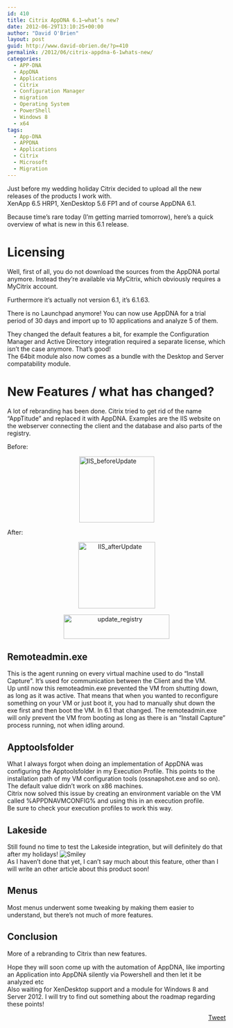 ```yaml
---
id: 410
title: Citrix AppDNA 6.1–what’s new?
date: 2012-06-29T13:10:25+00:00
author: "David O'Brien"
layout: post
guid: http://www.david-obrien.de/?p=410
permalink: /2012/06/citrix-appdna-6-1whats-new/
categories:
  - APP-DNA
  - AppDNA
  - Applications
  - Citrix
  - Configuration Manager
  - migration
  - Operating System
  - PowerShell
  - Windows 8
  - x64
tags:
  - App-DNA
  - APPDNA
  - Applications
  - Citrix
  - Microsoft
  - Migration
---
```

Just before my wedding holiday Citrix decided to upload all the new releases of the products I work with.   
XenApp 6.5 HRP1, XenDesktop 5.6 FP1 and of course AppDNA 6.1.

Because time’s rare today (I’m getting married tomorrow), here’s a quick overview of what is new in this 6.1 release.

# Licensing

Well, first of all, you do not download the sources from the AppDNA portal anymore. Instead they’re available via MyCitrix, which obviously requires a MyCitrix account.

Furthermore it’s actually not version 6.1, it’s 6.1.63.

There is no Launchpad anymore! You can now use AppDNA for a trial period of 30 days and import up to 10 applications and analyze 5 of them.

They changed the default features a bit, for example the Configuration Manager and Active Directory integration required a separate license, which isn’t the case anymore. That’s good!   
The 64bit module also now comes as a bundle with the Desktop and Server compatability module.

# New Features / what has changed?

A lot of rebranding has been done. Citrix tried to get rid of the name “AppTitude” and replaced it with AppDNA. Examples are the IIS website on the webserver connecting the client and the database and also parts of the registry.

Before:

<a href="http://www.david-obrien.de/wp-content/uploads/2012/06/IIS_beforeUpdate.jpg" onclick="_gaq.push(['_trackEvent', 'outbound-article', 'http://www.david-obrien.de/wp-content/uploads/2012/06/IIS_beforeUpdate.jpg', '']);" class="broken_link"><img style="background-image: none; border-right-width: 0px; padding-left: 0px; padding-right: 0px; display: block; float: none; border-top-width: 0px; border-bottom-width: 0px; margin-left: auto; border-left-width: 0px; margin-right: auto; padding-top: 0px" title="IIS_beforeUpdate" border="0" alt="IIS_beforeUpdate" src="http://www.david-obrien.de/wp-content/uploads/2012/06/IIS_beforeUpdate_thumb.jpg" width="173" height="152" /></a>

After:

<p align="center">
  <a href="http://www.david-obrien.de/wp-content/uploads/2012/06/IIS_afterUpdate.jpg" onclick="_gaq.push(['_trackEvent', 'outbound-article', 'http://www.david-obrien.de/wp-content/uploads/2012/06/IIS_afterUpdate.jpg', '']);" class="broken_link"><img style="background-image: none; border-right-width: 0px; padding-left: 0px; padding-right: 0px; display: inline; border-top-width: 0px; border-bottom-width: 0px; border-left-width: 0px; padding-top: 0px" title="IIS_afterUpdate" border="0" alt="IIS_afterUpdate" src="http://www.david-obrien.de/wp-content/uploads/2012/06/IIS_afterUpdate_thumb.jpg" width="177" height="153" /></a>
</p>

<p align="center">
  <a href="http://www.david-obrien.de/wp-content/uploads/2012/06/update_registry.jpg" onclick="_gaq.push(['_trackEvent', 'outbound-article', 'http://www.david-obrien.de/wp-content/uploads/2012/06/update_registry.jpg', '']);" class="broken_link"><img style="background-image: none; border-right-width: 0px; padding-left: 0px; padding-right: 0px; display: inline; border-top-width: 0px; border-bottom-width: 0px; border-left-width: 0px; padding-top: 0px" title="update_registry" border="0" alt="update_registry" src="http://www.david-obrien.de/wp-content/uploads/2012/06/update_registry_thumb.jpg" width="244" height="56" /></a>
</p>

## 

<h2 align="left">
  Remoteadmin.exe
</h2>

<p align="left">
  This is the agent running on every virtual machine used to do “Install Capture”. It’s used for communication between the Client and the VM.<br />Up until now this remoteadmin.exe prevented the VM from shutting down, as long as it was active. That means that when you wanted to reconfigure something on your VM or just boot it, you had to manually shut down the exe first and then boot the VM. In 6.1 that changed. The remoteadmin.exe will only prevent the VM from booting as long as there is an “Install Capture” process running, not when idling around.
</p>

## 

## Apptoolsfolder

What I always forgot when doing an implementation of AppDNA was configuring the Apptoolsfolder in my Execution Profile. This points to the installation path of my VM configuration tools (ossnapshot.exe and so on).  
The default value didn’t work on x86 machines.   
Citrix now solved this issue by creating an environment variable on the VM called %APPDNAVMCONFIG% and using this in an execution profile.  
Be sure to check your execution profiles to work this way.

## 

## 

## 

## Lakeside

Still found no time to test the Lakeside integration, but will definitely do that after my holidays! <img style="border-bottom-style: none; border-left-style: none; border-top-style: none; border-right-style: none" class="wlEmoticon wlEmoticon-smile" alt="Smiley" src="http://www.david-obrien.de/wp-content/uploads/2012/06/wlEmoticon-smile1.png" />&nbsp;  
As I haven’t done that yet, I can’t say much about this feature, other than I will write an other article about this product soon! 

## Menus

Most menus underwent some tweaking by making them easier to understand, but there’s not much of more features.

## Conclusion

More of a rebranding to Citrix than new features.

Hope they will soon come up with the automation of AppDNA, like importing an Application into AppDNA silently via Powershell and then let it be analyzed etc  
Also waiting for XenDesktop support and a module for Windows 8 and Server 2012. I will try to find out something about the roadmap regarding these points!

<div style="float: right; margin-left: 10px;">
  <a href="https://twitter.com/share" onclick="_gaq.push(['_trackEvent', 'outbound-article', 'https://twitter.com/share', 'Tweet']);" class="twitter-share-button" data-hashtags="App-DNA,APPDNA,Applications,Citrix,Microsoft,Migration" data-count="vertical" data-url="http://www.david-obrien.net/2012/06/citrix-appdna-6-1whats-new/">Tweet</a>
</div>
